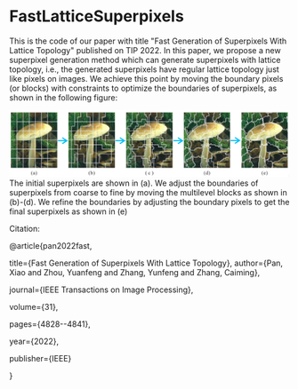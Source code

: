 # FastLatticeSuperpixels
This is the code of our paper with title "Fast Generation of Superpixels With Lattice Topology" published on TIP 2022.
In this paper, we propose a new superpixel generation method which can generate superpixels with lattice topology, i.e., the generated superpixels have regular lattice topology just like pixels on images. We achieve this point by moving the boundary pixels (or blocks) with constraints to optimize the boundaries of superpixels, as shown in the following figure:

![image](https://github.com/XiaoPanX/FastLatticeSuperpixels/blob/compute_laticce_spixels/pipeline.png)
The initial superpixels are shown in (a). We adjust the boundaries of superpixels from coarse to fine by moving the multilevel blocks as shown in (b)-(d). We refine the boundaries by adjusting the boundary pixels to get the final superpixels as shown in (e)

Citation:

@article{pan2022fast,

  title={Fast Generation of Superpixels With Lattice Topology},
  author={Pan, Xiao and Zhou, Yuanfeng and Zhang, Yunfeng and Zhang, Caiming},
  
  journal={IEEE Transactions on Image Processing},
  
  volume={31},
  
  pages={4828--4841},
  
  year={2022},
  
  publisher={IEEE}
  
}
